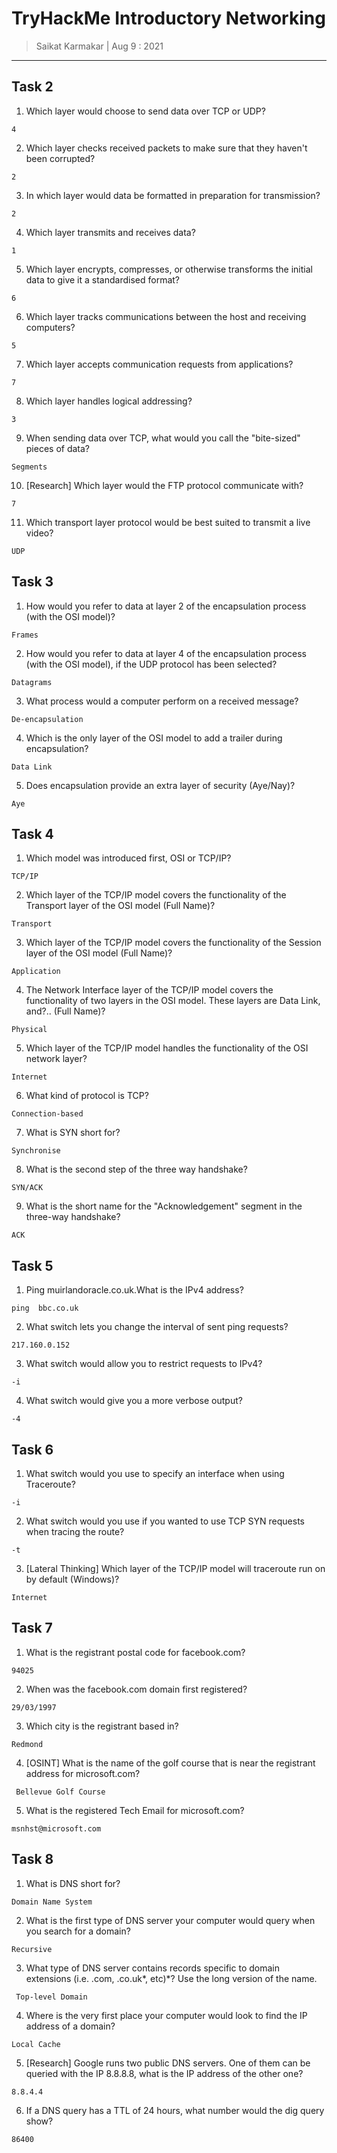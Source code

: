 # TryHackMe Introductory Networking

> Saikat Karmakar | Aug 9 : 2021

---

## Task 2

1. Which layer would choose to send data over TCP or UDP?
```
4
```
2. Which layer checks received packets to make sure that they haven't been corrupted?
```
2
```
3. In which layer would data be formatted in preparation for transmission?
```
2
```
4. Which layer transmits and receives data?
```
1
```
5. Which layer encrypts, compresses, or otherwise transforms the initial data to give it a standardised format?
```
6
```
6. Which layer tracks communications between the host and receiving computers?
```
5
```
7. Which layer accepts communication requests from applications?
```
7
```
8. Which layer handles logical addressing?
```
3
```
9. When sending data over TCP, what would you call the "bite-sized" pieces of data?
```
Segments
```
10. [Research] Which layer would the FTP protocol communicate with?
```
7
```
11. Which transport layer protocol would be best suited to transmit a live video?
```
UDP
```

## Task 3

1. How would you refer to data at layer 2 of the encapsulation process (with the OSI model)?
```
Frames
```
2. How would you refer to data at layer 4 of the encapsulation process (with the OSI model), if the UDP protocol has been selected?
```
Datagrams
```
3. What process would a computer perform on a received message?
```
De-encapsulation
```
4. Which is the only layer of the OSI model to add a trailer during encapsulation?
```
Data Link
```
5. Does encapsulation provide an extra layer of security (Aye/Nay)?
```
Aye
```

## Task 4

1. Which model was introduced first, OSI or TCP/IP?
```
TCP/IP
```
2. Which layer of the TCP/IP model covers the functionality of the Transport layer of the OSI model (Full Name)?
```
Transport
```
3. Which layer of the TCP/IP model covers the functionality of the Session layer of the OSI model (Full Name)?
```
Application
```
4. The Network Interface layer of the TCP/IP model covers the functionality of two layers in the OSI model. These layers are Data Link, and?.. (Full Name)?
```
Physical
```
5. Which layer of the TCP/IP model handles the functionality of the OSI network layer?
```
Internet
```
6. What kind of protocol is TCP?
```
Connection-based
```
7. What is SYN short for?
```
Synchronise
```
8. What is the second step of the three way handshake?
```
SYN/ACK
```
9. What is the short name for the "Acknowledgement" segment in the three-way handshake?
```
ACK
```

## Task 5

1. Ping muirlandoracle.co.uk.What is the IPv4 address?
```
ping  bbc.co.uk
```
2. What switch lets you change the interval of sent ping requests?
```
217.160.0.152
```
3. What switch would allow you to restrict requests to IPv4?
```
-i
```
4. What switch would give you a more verbose output?
```
-4
```

## Task 6

1. What switch would you use to specify an interface when using Traceroute?
```
-i
```
2. What switch would you use if you wanted to use TCP SYN requests when tracing the route?
```
-t
```
3. [Lateral Thinking] Which layer of the TCP/IP model will traceroute run on by default (Windows)?
```
Internet
```

## Task 7

1. What is the registrant postal code for facebook.com?
```
94025
```
2. When was the facebook.com domain first registered?
```
29/03/1997
```
3. Which city is the registrant based in?
```
Redmond
```
4. [OSINT] What is the name of the golf course that is near the registrant address for microsoft.com?
```
 Bellevue Golf Course
```
5. What is the registered Tech Email for microsoft.com?
```
msnhst@microsoft.com
```


## Task 8

1. What is DNS short for?
```
Domain Name System
```
2. What is the first type of DNS server your computer would query when you search for a domain?
```
Recursive
```
3. What type of DNS server contains records specific to domain extensions (i.e. .com, .co.uk*, etc)*? Use the long version of the name.
```
 Top-level Domain
```
4. Where is the very first place your computer would look to find the IP address of a domain?
```
Local Cache
```
5. [Research] Google runs two public DNS servers. One of them can be queried with the IP 8.8.8.8, what is the IP address of the other one?
```
8.8.4.4
```
6. If a DNS query has a TTL of 24 hours, what number would the dig query show?
```
86400
```